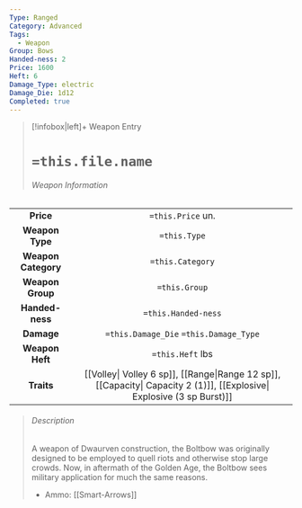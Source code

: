```yaml
---
Type: Ranged
Category: Advanced
Tags:
  - Weapon
Group: Bows
Handed-ness: 2
Price: 1600
Heft: 6
Damage_Type: electric
Damage_Die: 1d12
Completed: true
---
```

> [!infobox|left]+ Weapon Entry
> # `=this.file.name`
> ###### Weapon Information
|                     |                                                                                         |
|:-------------------:|:---------------------------------------------------------------------------------------:|
|      **Price**      |                                    `=this.Price` un.                                    |
|   **Weapon Type**   |                                      `=this.Type`                                       |
| **Weapon Category** |                                    `=this.Category`                                     |
|  **Weapon Group**   |                                      `=this.Group`                                      |
|   **Handed-ness**   |                                   `=this.Handed-ness`                                   |
|     **Damage**      |                         `=this.Damage_Die` `=this.Damage_Type`                          |
|   **Weapon Heft**   |                                    `=this.Heft` lbs                                     |
|     **Traits**      | [[Volley\| Volley 6 sp]], [[Range\|Range 12 sp]], [[Capacity\| Capacity 2 (1)]], [[Explosive\| Explosive (3 sp Burst)]] |
> ###### *Description*
> A weapon of Dwaurven construction, the Boltbow was originally designed to be employed to quell riots and otherwise stop large crowds. Now, in aftermath of the Golden Age, the Boltbow sees military application for much the same reasons. 
> - Ammo: [[Smart-Arrows]]